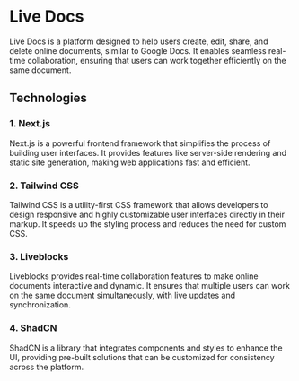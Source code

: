 # Live Docs

Live Docs is a platform designed to help users create, edit, share, and delete online documents, similar to Google Docs. It enables seamless real-time collaboration, ensuring that users can work together efficiently on the same document.

## Technologies

### 1. Next.js

Next.js is a powerful frontend framework that simplifies the process of building user interfaces. It provides features like server-side rendering and static site generation, making web applications fast and efficient.

### 2. Tailwind CSS

Tailwind CSS is a utility-first CSS framework that allows developers to design responsive and highly customizable user interfaces directly in their markup. It speeds up the styling process and reduces the need for custom CSS.

### 3. Liveblocks

Liveblocks provides real-time collaboration features to make online documents interactive and dynamic. It ensures that multiple users can work on the same document simultaneously, with live updates and synchronization.

### 4. ShadCN

ShadCN is a library that integrates components and styles to enhance the UI, providing pre-built solutions that can be customized for consistency across the platform.